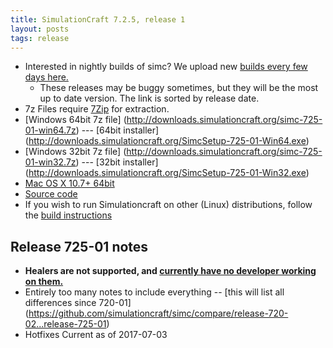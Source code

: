```yaml
---
title: SimulationCraft 7.2.5, release 1
layout: posts
tags: release
---
```

* Interested in nightly builds of simc? We upload new [builds every few days here.](http://downloads.simulationcraft.org/?C=M;O=D)
  * These releases may be buggy sometimes, but they will be the most up to date version. The link is sorted by release date. 
* 7z Files require [7Zip](http://www.7-zip.org/) for extraction.
* [Windows 64bit 7z file] (http://downloads.simulationcraft.org/simc-725-01-win64.7z) ---  [64bit installer] (http://downloads.simulationcraft.org/SimcSetup-725-01-Win64.exe)
* [Windows 32bit 7z file] (http://downloads.simulationcraft.org/simc-725-01-win32.7z) ---  [32bit installer] (http://downloads.simulationcraft.org/SimcSetup-725-01-Win32.exe)
* [Mac OS X 10.7+ 64bit](http://downloads.simulationcraft.org/simc-725-01-osx-x86.dmg)
* [Source code](https://github.com/simulationcraft/simc/archive/release-725-01.zip)
* If you wish to run Simulationcraft on other (Linux) distributions, follow the [build instructions](https://github.com/simulationcraft/simc/wiki/HowToBuild)

## Release 725-01 notes
  * **Healers are not supported, and [currently have no developer working on them.](https://github.com/simulationcraft/simc#how-can-i-contribute)**
  * Entirely too many notes to include everything -- [this will list all differences since 720-01] (https://github.com/simulationcraft/simc/compare/release-720-02...release-725-01)
  * Hotfixes Current as of 2017-07-03
